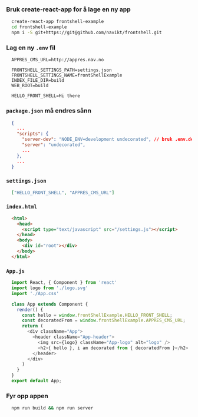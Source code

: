 ### Bruk create-react-app for å lage en ny app
```bash
  create-react-app frontshell-example
  cd frontshell-example
  npm i -S git+https://git@github.com/navikt/frontshell.git
```

### Lag en ny `.env` fil
```
  APPRES_CMS_URL=http://appres.nav.no

  FRONTSHELL_SETTINGS_PATH=settings.json
  FRONTSHELL_SETTINGS_NAME=frontShellExample
  INDEX_FILE_DIR=build
  WEB_ROOT=build

  HELLO_FRONT_SHELL=Hi there
```

### `package.json` må endres sånn
```json
  {
    ...
    "scripts": {
      "server-dev": "NODE_ENV=development undecorated", // bruk .env.development filen for å kjøre det lokalt
      "server": "undecorated",
      ...
    },
    ...
  }
```

### `settings.json`
```json
  ["HELLO_FRONT_SHELL", "APPRES_CMS_URL"]
```

### `index.html`
```html
  <html>
    <head>
      <script type="text/javascript" src="/settings.js"></script>
    </head>
    <body>
      <div id="root"></div>
    </body>
  </html>
```

### `App.js`
```javascript
  import React, { Component } from 'react'
  import logo from './logo.svg'
  import './App.css'

  class App extends Component {
    render() {
      const hello = window.frontShellExample.HELLO_FRONT_SHELL;
      const decoratedFrom = window.frontShellExample.APPRES_CMS_URL;
      return (
        <div className="App">
          <header className="App-header">
            <img src={logo} className="App-logo" alt="logo" />
            <h2>{ hello }, i am decorated from { decoratedFrom }</h2>
          </header>
        </div>
      )
    }
  }
  export default App;
```

### Fyr opp appen
```bash
  npm run build && npm run server
```